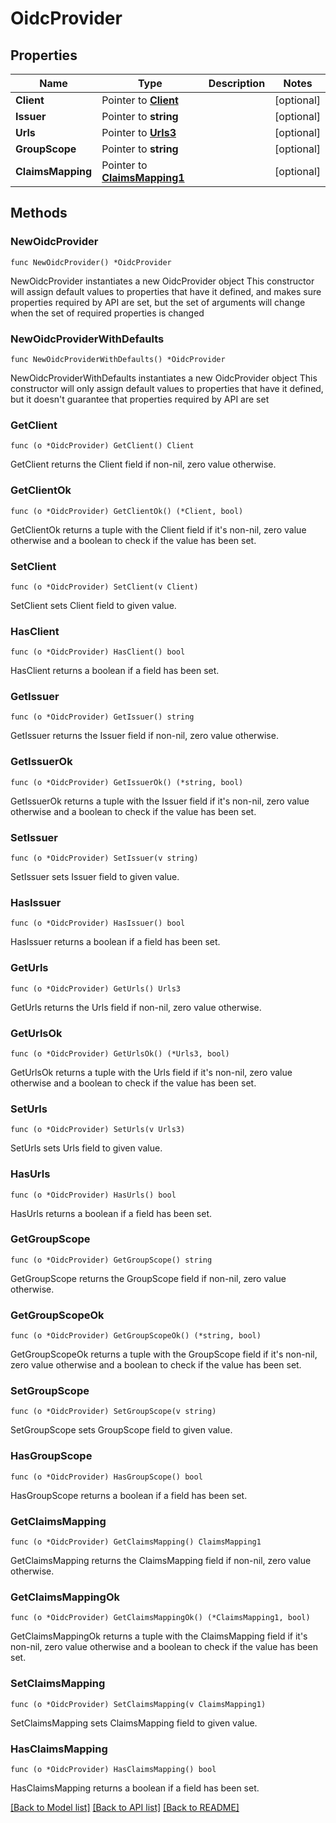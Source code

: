 # OidcProvider

## Properties

Name | Type | Description | Notes
------------ | ------------- | ------------- | -------------
**Client** | Pointer to [**Client**](Client.md) |  | [optional] 
**Issuer** | Pointer to **string** |  | [optional] 
**Urls** | Pointer to [**Urls3**](Urls3.md) |  | [optional] 
**GroupScope** | Pointer to **string** |  | [optional] 
**ClaimsMapping** | Pointer to [**ClaimsMapping1**](ClaimsMapping1.md) |  | [optional] 

## Methods

### NewOidcProvider

`func NewOidcProvider() *OidcProvider`

NewOidcProvider instantiates a new OidcProvider object
This constructor will assign default values to properties that have it defined,
and makes sure properties required by API are set, but the set of arguments
will change when the set of required properties is changed

### NewOidcProviderWithDefaults

`func NewOidcProviderWithDefaults() *OidcProvider`

NewOidcProviderWithDefaults instantiates a new OidcProvider object
This constructor will only assign default values to properties that have it defined,
but it doesn't guarantee that properties required by API are set

### GetClient

`func (o *OidcProvider) GetClient() Client`

GetClient returns the Client field if non-nil, zero value otherwise.

### GetClientOk

`func (o *OidcProvider) GetClientOk() (*Client, bool)`

GetClientOk returns a tuple with the Client field if it's non-nil, zero value otherwise
and a boolean to check if the value has been set.

### SetClient

`func (o *OidcProvider) SetClient(v Client)`

SetClient sets Client field to given value.

### HasClient

`func (o *OidcProvider) HasClient() bool`

HasClient returns a boolean if a field has been set.

### GetIssuer

`func (o *OidcProvider) GetIssuer() string`

GetIssuer returns the Issuer field if non-nil, zero value otherwise.

### GetIssuerOk

`func (o *OidcProvider) GetIssuerOk() (*string, bool)`

GetIssuerOk returns a tuple with the Issuer field if it's non-nil, zero value otherwise
and a boolean to check if the value has been set.

### SetIssuer

`func (o *OidcProvider) SetIssuer(v string)`

SetIssuer sets Issuer field to given value.

### HasIssuer

`func (o *OidcProvider) HasIssuer() bool`

HasIssuer returns a boolean if a field has been set.

### GetUrls

`func (o *OidcProvider) GetUrls() Urls3`

GetUrls returns the Urls field if non-nil, zero value otherwise.

### GetUrlsOk

`func (o *OidcProvider) GetUrlsOk() (*Urls3, bool)`

GetUrlsOk returns a tuple with the Urls field if it's non-nil, zero value otherwise
and a boolean to check if the value has been set.

### SetUrls

`func (o *OidcProvider) SetUrls(v Urls3)`

SetUrls sets Urls field to given value.

### HasUrls

`func (o *OidcProvider) HasUrls() bool`

HasUrls returns a boolean if a field has been set.

### GetGroupScope

`func (o *OidcProvider) GetGroupScope() string`

GetGroupScope returns the GroupScope field if non-nil, zero value otherwise.

### GetGroupScopeOk

`func (o *OidcProvider) GetGroupScopeOk() (*string, bool)`

GetGroupScopeOk returns a tuple with the GroupScope field if it's non-nil, zero value otherwise
and a boolean to check if the value has been set.

### SetGroupScope

`func (o *OidcProvider) SetGroupScope(v string)`

SetGroupScope sets GroupScope field to given value.

### HasGroupScope

`func (o *OidcProvider) HasGroupScope() bool`

HasGroupScope returns a boolean if a field has been set.

### GetClaimsMapping

`func (o *OidcProvider) GetClaimsMapping() ClaimsMapping1`

GetClaimsMapping returns the ClaimsMapping field if non-nil, zero value otherwise.

### GetClaimsMappingOk

`func (o *OidcProvider) GetClaimsMappingOk() (*ClaimsMapping1, bool)`

GetClaimsMappingOk returns a tuple with the ClaimsMapping field if it's non-nil, zero value otherwise
and a boolean to check if the value has been set.

### SetClaimsMapping

`func (o *OidcProvider) SetClaimsMapping(v ClaimsMapping1)`

SetClaimsMapping sets ClaimsMapping field to given value.

### HasClaimsMapping

`func (o *OidcProvider) HasClaimsMapping() bool`

HasClaimsMapping returns a boolean if a field has been set.


[[Back to Model list]](../README.md#documentation-for-models) [[Back to API list]](../README.md#documentation-for-api-endpoints) [[Back to README]](../README.md)


